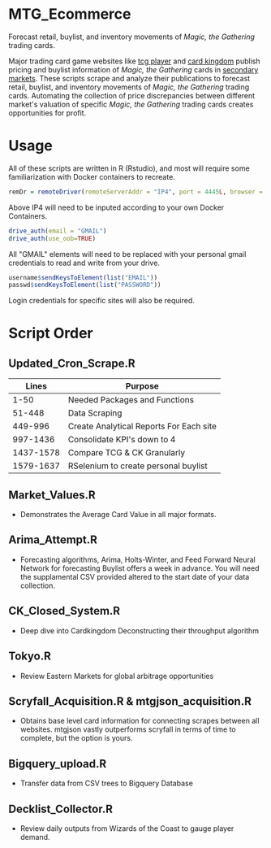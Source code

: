 # MTG_Ecommerce

Forecast retail, buylist, and inventory movements of _Magic, the Gathering_ trading cards.

Major trading card game websites like [tcg player](http://tcgplayer.com) and [card kingdom](http://cardkingdom.com) publish pricing and buylist information of _Magic, the Gathering_ cards in [secondary markets](https://en.wikipedia.org/wiki/Secondary_market). These scripts scrape and analyze their publications to forecast retail, buylist, and inventory movements of _Magic, the Gathering_ trading cards. Automating the collection of price discrepancies between different market's valuation of specific _Magic, the Gathering_ trading cards creates opportunities for profit.

# Usage

All of these scripts are written in R (Rstudio), and most will require some familiarization with Docker containers to recreate.

```R
remDr = remoteDriver(remoteServerAddr = "IP4", port = 4445L, browser = "chrome")
```

Above IP4 will need to be inputed according to your own Docker Containers.

```R
drive_auth(email = "GMAIL")
drive_auth(use_oob=TRUE)
```

All "GMAIL" elements will need to be replaced with your personal gmail credentials to read and write from your drive.

```R
username$sendKeysToElement(list("EMAIL"))
passwd$sendKeysToElement(list("PASSWORD"))
```
Login credentials for specific sites will also be required.

# Script Order

## Updated_Cron_Scrape.R
   |Lines    |                 Purpose                |
   |---------|----------------------------------------|
   |1-50     | Needed Packages and Functions          |
   |51-448   | Data Scraping                          |
   |449-996  | Create Analytical Reports For Each site|
   |997-1436 | Consolidate KPI's down to 4            |
   |1437-1578| Compare TCG & CK Granularly            |
   |1579-1637| RSelenium to create personal buylist   |
## Market_Values.R
   + Demonstrates the Average Card Value in all major formats.

## Arima_Attempt.R
   + Forecasting algorithms, Arima, Holts-Winter, and Feed Forward Neural Network for forecasting Buylist offers a week in advance. You will need the supplamental CSV provided altered to the start date of your data collection.

## CK_Closed_System.R
   + Deep dive into Cardkingdom Deconstructing their throughput algorithm

## Tokyo.R
   + Review Eastern Markets for global arbitrage opportunities
## Scryfall_Acquisition.R & mtgjson_acquisition.R
   + Obtains base level card information for connecting scrapes between all websites. mtgjson vastly outperforms scryfall in terms of time to complete, but the option is yours.

## Bigquery_upload.R
   + Transfer data from CSV trees to Bigquery Database
## Decklist_Collector.R
   + Review daily outputs from Wizards of the Coast to gauge player demand.
  
